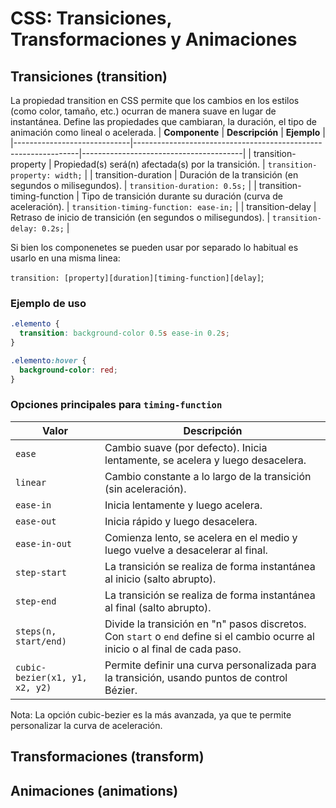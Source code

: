 # CSS: Transiciones, Transformaciones y Animaciones
## Transiciones (transition)
La propiedad transition en CSS permite que los cambios en los estilos (como color, tamaño, etc.) ocurran de manera suave en lugar de instantánea. Define las propiedades que cambiaran, la duración, el tipo de animación como lineal o acelerada.
| **Componente**              | **Descripción**                                                | **Ejemplo**                            |
|-----------------------------|----------------------------------------------------------------|----------------------------------------|
| transition-property         | Propiedad(s) será(n) afectada(s) por la transición.            | `transition-property: width;`          |
| transition-duration         | Duración de la transición (en segundos o milisegundos).        | `transition-duration: 0.5s;`           |
| transition-timing-function  | Tipo de transición durante su duración (curva de aceleración). | `transition-timing-function: ease-in;` |
| transition-delay            | Retraso de inicio de transición (en segundos o milisegundos).  | `transition-delay: 0.2s;`              |

Si bien los componenetes se pueden usar por separado lo habitual es usarlo en una misma linea:

`transition: [property][duration][timing-function][delay]`;

### Ejemplo de uso
```css
.elemento {
  transition: background-color 0.5s ease-in 0.2s;
}

.elemento:hover {
  background-color: red;
}
```
### Opciones principales para `timing-function`
| **Valor**      | **Descripción**                                                                 |
|----------------|---------------------------------------------------------------------------------|
| `ease`         | Cambio suave (por defecto). Inicia lentamente, se acelera y luego desacelera.    |
| `linear`       | Cambio constante a lo largo de la transición (sin aceleración).                  |
| `ease-in`      | Inicia lentamente y luego acelera.                                               |
| `ease-out`     | Inicia rápido y luego desacelera.                                                |
| `ease-in-out`  | Comienza lento, se acelera en el medio y luego vuelve a desacelerar al final.    |
| `step-start`   | La transición se realiza de forma instantánea al inicio (salto abrupto).         |
| `step-end`     | La transición se realiza de forma instantánea al final (salto abrupto).          |
| `steps(n, start/end)` | Divide la transición en "n" pasos discretos. Con `start` o `end` define si el cambio ocurre al inicio o al final de cada paso. |
| `cubic-bezier(x1, y1, x2, y2)` | Permite definir una curva personalizada para la transición, usando puntos de control Bézier.  |
Nota: La opción cubic-bezier es la más avanzada, ya que te permite personalizar la curva de aceleración.


## Transformaciones (transform)


## Animaciones (animations)
